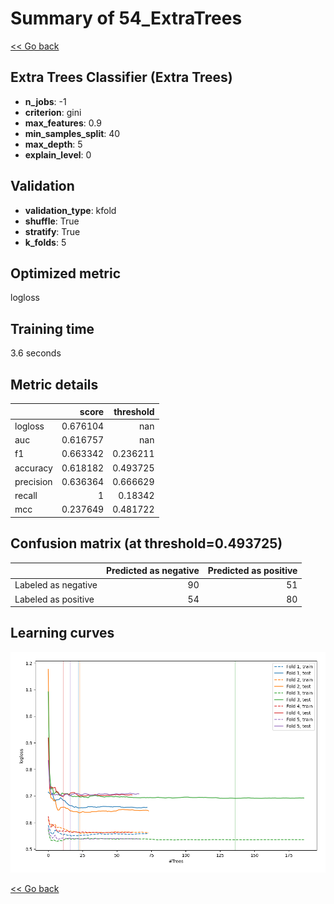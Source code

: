 # Summary of 54_ExtraTrees

[<< Go back](../README.md)


## Extra Trees Classifier (Extra Trees)
- **n_jobs**: -1
- **criterion**: gini
- **max_features**: 0.9
- **min_samples_split**: 40
- **max_depth**: 5
- **explain_level**: 0

## Validation
 - **validation_type**: kfold
 - **shuffle**: True
 - **stratify**: True
 - **k_folds**: 5

## Optimized metric
logloss

## Training time

3.6 seconds

## Metric details
|           |    score |   threshold |
|:----------|---------:|------------:|
| logloss   | 0.676104 |  nan        |
| auc       | 0.616757 |  nan        |
| f1        | 0.663342 |    0.236211 |
| accuracy  | 0.618182 |    0.493725 |
| precision | 0.636364 |    0.666629 |
| recall    | 1        |    0.18342  |
| mcc       | 0.237649 |    0.481722 |


## Confusion matrix (at threshold=0.493725)
|                     |   Predicted as negative |   Predicted as positive |
|:--------------------|------------------------:|------------------------:|
| Labeled as negative |                      90 |                      51 |
| Labeled as positive |                      54 |                      80 |

## Learning curves
![Learning curves](learning_curves.png)

[<< Go back](../README.md)
